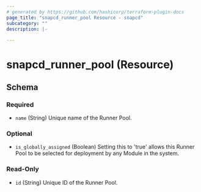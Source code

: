 ```yaml
---
# generated by https://github.com/hashicorp/terraform-plugin-docs
page_title: "snapcd_runner_pool Resource - snapcd"
subcategory: ""
description: |-
  
---
```


# snapcd_runner_pool (Resource)





<!-- schema generated by tfplugindocs -->
## Schema

### Required

- `name` (String) Unique name of the Runner Pool.

### Optional

- `is_globally_assigned` (Boolean) Setting this to 'true' allows this Runner Pool to be selected for deployment by any Module in the system.

### Read-Only

- `id` (String) Unique ID of the Runner Pool.
